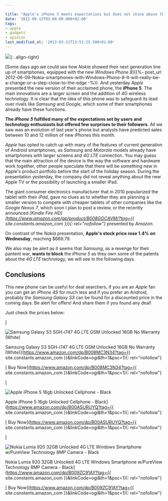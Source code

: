 ```yaml
---

title: "Apple's iPhone 5 meets expectations but does not shine above the Android rivals"
date: '2012-09-13T03:00:00.000+02:00'
tags:
- apple
- gadgets
- opinion
last_modified_at: '2013-03-21T13:51:25.500+01:00'
---
```


![](https://usercontent1.hubstatic.com/7152116.png){: .align-right}

[Some days ago we could see how *Nokia* showed their next generation line up of smartphones, equipped with the new *Windows Phone 8*]({%- post_url 2012-06-09-Nokia-smartphones-with-Windows-Phone-8-It-will-really-be-a-change-or-a-step-close-to-the-edge -%}). And yesterday *Apple* presented the new version of their acclaimed phone, the **iPhone 5**. The main innovations are a larger screen and the addition of *4G* wireless technology. It is clear that the idea of this phone was to safeguard its lead over rivals like *Samsung* and *Google*, which some of their smartphones already have these functions.

**The *iPhone 5* fulfilled many of the expectations set by users and technology enthusiasts but offered few surprises to their followers**. All we saw was an evolution of last year's phone but analysts have predicted sales between 10 and 12 million of new iPhones this month.

*Apple* has opted to catch up with many of the features of current generation of *Android* smartphones, as *Samsung* and *Motorola* models already have smartphones with larger screens and *4G LTE* connection. You may guess that the main attraction of the device is the way the software and hardware work together, other people speculate that there will be something new in Apple's product portfolio before the start of the holiday season. During the presentation yesterday, the company did not reveal anything about the new Apple TV or the possibility of launching a smaller iPad.

The giant consumer electronics manufacturer that in 2010 popularized the tablet with their *iPad*, gave no clues as to whether they are planning a smaller version to compete with cheaper tablets of other companies like the *Google Nexus 7*, which soon I plan to post a review, or the recently announced *[Kindle Fire HD](https://www.amazon.com/gp/product/B008GGCAVM/?tag={{ site.constants.amazon_com }}){: rel="nofollow"}* presented by *Amazon*.

On contrast of the *Nokia* presentation, **Apple's stock price rose 1.4% on Wednesday**, reaching $669.79.

We also may be alert as it seems that *Samsung*, as a revenge for their pantent war, **wants to block** the *iPhone 5* as they own some of the patents about the *4G LTE* technology, we will see in the following days.

Conclusions
-----------

This new phone can be useful for deal searchers, if you are an *Apple* fan you can get an *iPhone 4S* for much less and if you prefer an Android, probably the *Samsung Galaxy S3* can be found for a discounted price in the coming days. Be alert for offers! And share them if you found any deal!

Just check the prices below:

[

![Samsung Galaxy S3 SGH-i747 4G LTE GSM Unlocked 16GB No Warranty (White)](https://m.media-amazon.com/images/I/51+q65V7CiL._SL160_.jpg)

Samsung Galaxy S3 SGH-i747 4G LTE GSM Unlocked 16GB No Warranty (White)](https://www.amazon.com/dp/B008MC3N34?tag={{ site.constants.amazon_com }}&linkCode=ogi&th=1&psc=1){: rel="nofollow"}

[ Buy Now](https://www.amazon.com/dp/B008MC3N34?tag={{ site.constants.amazon_com }}&linkCode=ogi&th=1&psc=1){: rel="nofollow"}

[

![Apple iPhone 5 16gb Unlocked Cellphone - Black](https://m.media-amazon.com/images/I/41Wf7RaCxGL._SL160_.jpg)

Apple iPhone 5 16gb Unlocked Cellphone - Black](https://www.amazon.com/dp/B00ASURUYQ?tag={{ site.constants.amazon_com }}&linkCode=ogi&th=1&psc=1){: rel="nofollow"}

[ Buy Now](https://www.amazon.com/dp/B00ASURUYQ?tag={{ site.constants.amazon_com }}&linkCode=ogi&th=1&psc=1){: rel="nofollow"}

[

![Nokia Lumia 920 32GB Unlocked 4G LTE Windows Smartphone w/PureView Technology 8MP Camera - Black](https://m.media-amazon.com/images/I/51+8sesEIbL._SL500_.jpg)

Nokia Lumia 920 32GB Unlocked 4G LTE Windows Smartphone w/PureView Technology 8MP Camera - Black](https://www.amazon.com/dp/B009ZC91AY?tag={{ site.constants.amazon_com }}&linkCode=ogi&th=1&psc=1){: rel="nofollow"}

[ Buy Now](https://www.amazon.com/dp/B009ZC91AY?tag={{ site.constants.amazon_com }}&linkCode=ogi&th=1&psc=1){: rel="nofollow"}
